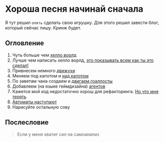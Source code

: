 # Хороша песня начинай сначала
Я тут решил `опять` сделать свою игрушку. 
Для этого решил завести блог, который сейчас пишу. 
Кринж будет. 

## Огловление
1. Чуть больше чем [хелло ворлд](./Part1.md) 
2. Лучше чем написать хелло ворлд, [это показывать всем как ты это сделал!](./Part2.md)
3. Привнесем немного [движухи](./Part3.md)
4. Меняем под капотом и [над капотом](./Part4.md)
5. По заветам чана создаем и [двигаем гоалпосты](./Part5.md)
6. Добавляем (на языке геймдизайна) [агентов](./Part6.md)
7. Кажется мой код недостаточно хорош для рефакторинга. [Но что мне терять](./Part7.md)
8. [Aвтоматы наступают](./Part8.md)
8. Нарисуйте остальную сову

## Послесловие

> Если у меня хватит сил на самоанализ
